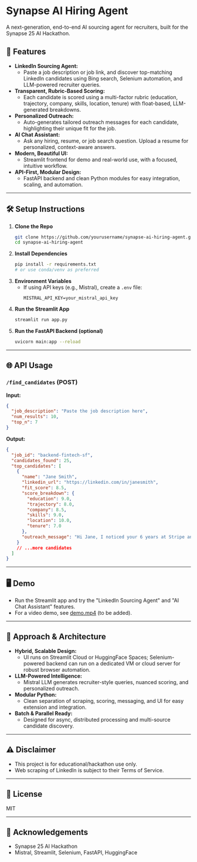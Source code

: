 # Synapse AI Hiring Agent

A next-generation, end-to-end AI sourcing agent for recruiters, built for the Synapse 25 AI Hackathon.

## 🚀 Features

- **LinkedIn Sourcing Agent:**
  - Paste a job description or job link, and discover top-matching LinkedIn candidates using Bing search, Selenium automation, and LLM-powered recruiter queries.
- **Transparent, Rubric-Based Scoring:**
  - Each candidate is scored using a multi-factor rubric (education, trajectory, company, skills, location, tenure) with float-based, LLM-generated breakdowns.
- **Personalized Outreach:**
  - Auto-generates tailored outreach messages for each candidate, highlighting their unique fit for the job.
- **AI Chat Assistant:**
  - Ask any hiring, resume, or job search question. Upload a resume for personalized, context-aware answers.
- **Modern, Beautiful UI:**
  - Streamlit frontend for demo and real-world use, with a focused, intuitive workflow.
- **API-First, Modular Design:**
  - FastAPI backend and clean Python modules for easy integration, scaling, and automation.

---

## 🛠️ Setup Instructions

1. **Clone the Repo**
   ```bash
   git clone https://github.com/yourusername/synapse-ai-hiring-agent.git
   cd synapse-ai-hiring-agent
   ```
2. **Install Dependencies**
   ```bash
   pip install -r requirements.txt
   # or use conda/venv as preferred
   ```
3. **Environment Variables**
   - If using API keys (e.g., Mistral), create a `.env` file:
     ```
     MISTRAL_API_KEY=your_mistral_api_key
     ```
4. **Run the Streamlit App**
   ```bash
   streamlit run app.py
   ```
5. **Run the FastAPI Backend (optional)**
   ```bash
   uvicorn main:app --reload
   ```

---

## 🌐 API Usage

### `/find_candidates` (POST)

**Input:**
```json
{
  "job_description": "Paste the job description here",
  "num_results": 10,
  "top_n": 7
}
```
**Output:**
```json
{
  "job_id": "backend-fintech-sf",
  "candidates_found": 25,
  "top_candidates": [
    {
      "name": "Jane Smith",
      "linkedin_url": "https://linkedin.com/in/janesmith",
      "fit_score": 8.5,
      "score_breakdown": {
        "education": 9.0,
        "trajectory": 8.0,
        "company": 8.5,
        "skills": 9.0,
        "location": 10.0,
        "tenure": 7.0
      },
      "outreach_message": "Hi Jane, I noticed your 6 years at Stripe and expertise in Python..."
    }
    // ...more candidates
  ]
}
```

---

## 🖥️ Demo

- Run the Streamlit app and try the "LinkedIn Sourcing Agent" and "AI Chat Assistant" features.
- For a video demo, see [demo.mp4](demo.mp4) (to be added).

---

## 🤖 Approach & Architecture

- **Hybrid, Scalable Design:**
  - UI runs on Streamlit Cloud or HuggingFace Spaces; Selenium-powered backend can run on a dedicated VM or cloud server for robust browser automation.
- **LLM-Powered Intelligence:**
  - Mistral LLM generates recruiter-style queries, nuanced scoring, and personalized outreach.
- **Modular Python:**
  - Clean separation of scraping, scoring, messaging, and UI for easy extension and integration.
- **Batch & Parallel Ready:**
  - Designed for async, distributed processing and multi-source candidate discovery.

---

## ⚠️ Disclaimer

- This project is for educational/hackathon use only.
- Web scraping of LinkedIn is subject to their Terms of Service.

---

## 📄 License

MIT

---

## 🙏 Acknowledgements

- Synapse 25 AI Hackathon
- Mistral, Streamlit, Selenium, FastAPI, HuggingFace 